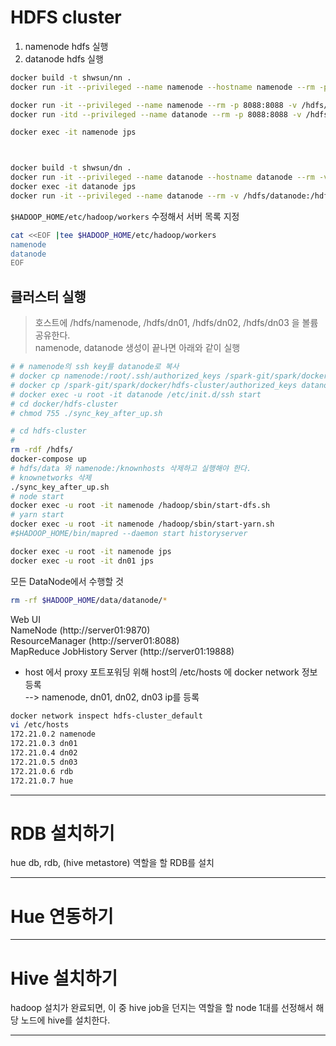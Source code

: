 # HDFS cluster  
1. namenode hdfs 실행  
2. datanode hdfs 실행  

```bash
docker build -t shwsun/nn . 
docker run -it --privileged --name namenode --hostname namenode --rm -p 8088:8088 -v /hdfs/namenode:/hdfs/name shwsun/nn

docker run -it --privileged --name namenode --rm -p 8088:8088 -v /hdfs/namenode:/hdfs/name shwsun/nn /bin/bash
docker run -itd --privileged --name datanode --rm -p 8088:8088 -v /hdfs/datanode:/hdfs/data shwsun/dn

docker exec -it namenode jps



docker build -t shwsun/dn . 
docker run -it --privileged --name datanode --hostname datanode --rm -v /hdfs/datanode:/hdfs/data shwsun/dn
docker exec -it datanode jps
docker run -it --privileged --name datanode --rm -v /hdfs/datanode:/hdfs/data shwsun/dn /bin/bash
```

`$HADOOP_HOME/etc/hadoop/workers` 수정해서 서버 목록 지정  

```bash
cat <<EOF |tee $HADOOP_HOME/etc/hadoop/workers
namenode
datanode
EOF
```

## 클러스터 실행  
> 호스트에 /hdfs/namenode, /hdfs/dn01, /hdfs/dn02, /hdfs/dn03 을 볼륨 공유한다.   
namenode, datanode 생성이 끝나면 아래와 같이 실행  
```bash
# # namenode의 ssh key를 datanode로 복사  
# docker cp namenode:/root/.ssh/authorized_keys /spark-git/spark/docker/hdfs-cluster/authorized_keys
# docker cp /spark-git/spark/docker/hdfs-cluster/authorized_keys datanode:/root/.ssh/authorized_keys
# docker exec -u root -it datanode /etc/init.d/ssh start
# cd docker/hdfs-cluster
# chmod 755 ./sync_key_after_up.sh

# cd hdfs-cluster
# 
rm -rdf /hdfs/
docker-compose up
# hdfs/data 와 namenode:/knownhosts 삭제하고 실행해야 한다. 
# knownetworks 삭제 
./sync_key_after_up.sh
# node start 
docker exec -u root -it namenode /hadoop/sbin/start-dfs.sh 
# yarn start
docker exec -u root -it namenode /hadoop/sbin/start-yarn.sh 
#$HADOOP_HOME/bin/mapred --daemon start historyserver

docker exec -u root -it namenode jps
docker exec -u root -it dn01 jps
```

모든 DataNode에서 수행할 것  
```bash
rm -rf $HADOOP_HOME/data/datanode/*  
```
  
Web UI  
NameNode (http://server01:9870)  
ResourceManager (http://server01:8088)  
MapReduce JobHistory Server (http://server01:19888)  

- host 에서 proxy 포트포워딩 위해 host의 /etc/hosts 에 docker network 정보 등록  
--> namenode, dn01, dn02, dn03 ip를 등록
```bash
docker network inspect hdfs-cluster_default
vi /etc/hosts
172.21.0.2 namenode
172.21.0.3 dn01
172.21.0.4 dn02
172.21.0.5 dn03
172.21.0.6 rdb
172.21.0.7 hue
```
  

--- 
# RDB 설치하기  
hue db, rdb, (hive metastore) 역할을 할 RDB를 설치  

---  
# Hue 연동하기  

  
---  
# Hive 설치하기  
hadoop 설치가 완료되면, 이 중 hive job을 던지는 역할을 할 node 1대를 선정해서 해당 노드에 hive를 설치한다.  

--- 